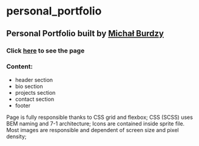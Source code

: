 # personal_portfolio

<h2><strong>Personal Portfolio </strong> built by <a href='https://linkedin.com/in/michal-burdzy-614646145/'> Michał Burdzy </a> </h2>

<h3>Click <a target='_blank' href='https://mmicalt.github.io/portfolio/'>here</a> to see the page</h3>

<h3>Content:</h3> 
<ul>
    <li>header section</li>
    <li>bio section</li>
    <li>projects section</li>
    <li>contact section</li>
    <li>footer</li>
</ul>

Page is fully responsible thanks to CSS grid and flexbox;
CSS (SCSS) uses BEM naming and 7-1 architecture;
Icons are contained inside sprite file.
Most images are responsible and dependent of screen size and pixel density;


